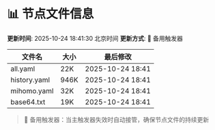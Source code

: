 # 📊 节点文件信息

**更新时间**: 2025-10-24 18:41:30 北京时间
**更新方式**: 🔄 备用触发器

| 文件名 | 大小 | 最后修改 |
|--------|------|----------|
| all.yaml | 22K | 2025-10-24 18:41 |
| history.yaml | 946K | 2025-10-24 18:41 |
| mihomo.yaml | 32K | 2025-10-24 18:41 |
| base64.txt | 19K | 2025-10-24 18:41 |

> 🔄 备用触发器：当主触发器失效时自动接管，确保节点文件的持续更新
